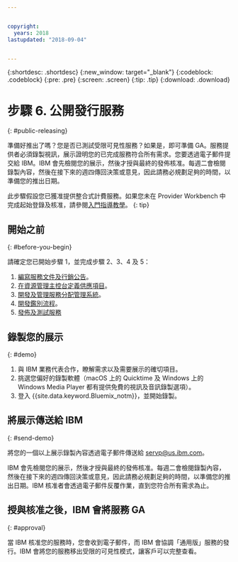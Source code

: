 ```yaml
---


copyright:
  years: 2018
lastupdated: "2018-09-04"


---
```


{:shortdesc: .shortdesc}
{:new_window: target="_blank"}
{:codeblock: .codeblock}
{:pre: .pre}
{:screen: .screen}
{:tip: .tip}
{:download: .download}

# 步驟 6. 公開發行服務
{: #public-releasing}

準備好推出了嗎？您是否已測試受限可見性服務？如果是，即可準備 GA。服務提供者必須錄製視訊，展示證明您的已完成服務符合所有需求。您要透過電子郵件提交給 IBM。IBM 會先檢閱您的展示，然後才授與最終的發佈核准。每週二會檢閱錄製內容，然後在接下來的週四傳回決策或意見，因此請務必規劃足夠的時間，以準備您的推出日期。

此步驟假設您已獲准提供整合式計費服務。如果您未在 Provider Workbench 中完成起始登錄及核准，請參閱[入門指導教學](/docs/third-party/index.html)。
{: tip}

## 開始之前
{: #before-you-begin}

請確定您已開始步驟 1，並完成步驟 2、3、4 及 5：
1. [編寫服務文件及行銷公告](/docs/third-party/cis1-docs-marketing.html)。
2. [在資源管理主控台定義供應項目](/docs/third-party/cis2-rmc-define.html)。
3. [開發及管理服務分配管理系統](/docs/third-party/cis3-broker.html)。
3. [開發鑑別流程](/docs/third-party/cis5-iam.html)。
3. [發佈及測試服務](/docs/third-party/cis4-rmc-publish.html)


## 錄製您的展示
{: #demo}

1. 與 IBM 業務代表合作，瞭解需求以及需要展示的確切項目。
1. 挑選您偏好的錄製軟體（macOS 上的 Quicktime 及 Windows 上的 Windows Media Player 都有提供免費的視訊及音訊錄製選項）。
2. 登入 {{site.data.keyword.Bluemix_notm}}，並開始錄製。

## 將展示傳送給 IBM
{: #send-demo}

將您的一個以上展示錄製內容透過電子郵件傳送給 servp@us.ibm.com。

IBM 會先檢閱您的展示，然後才授與最終的發佈核准。每週二會檢閱錄製內容，然後在接下來的週四傳回決策或意見，因此請務必規劃足夠的時間，以準備您的推出日期。IBM 核准者會透過電子郵件反覆作業，直到您符合所有需求為止。

## 授與核准之後，IBM 會將服務 GA
{: #approval}

當 IBM 核准您的服務時，您會收到電子郵件，而 IBM 會協調「通用版」服務的發行。IBM 會將您的服務移出受限的可見性模式，讓客戶可以完整查看。

